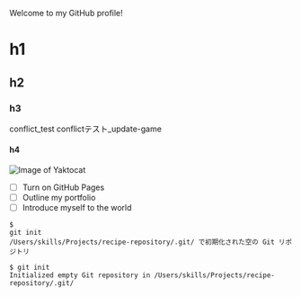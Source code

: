 Welcome to my GitHub profile!
# h1
## h2
### h3
 conflict_test
 conflictテスト_update-game
#### h4
![Image of Yaktocat](https://octodex.github.com/images/yaktocat.png)

- [ ] Turn on GitHub Pages
- [ ] Outline my portfolio
- [ ] Introduce myself to the world

``` 
$ 
git init 
/Users/skills/Projects/recipe-repository/.git/ で初期化された空の Git リポジトリ

$ git init
Initialized empty Git repository in /Users/skills/Projects/recipe-repository/.git/
